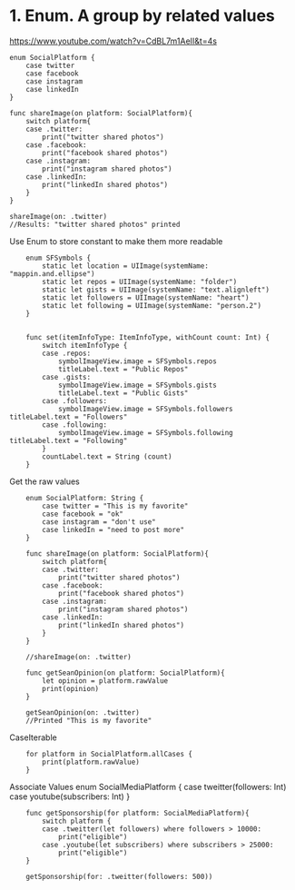 # 1. Enum. A group by related values<br>
https://www.youtube.com/watch?v=CdBL7m1AeII&t=4s


    enum SocialPlatform {
        case twitter
        case facebook
        case instagram
        case linkedIn
    }
    
    func shareImage(on platform: SocialPlatform){
        switch platform{
        case .twitter:
            print("twitter shared photos")
        case .facebook:
            print("facebook shared photos")
        case .instagram:
            print("instagram shared photos")
        case .linkedIn:
            print("linkedIn shared photos")
        }
    }
    
    shareImage(on: .twitter)
    //Results: "twitter shared photos" printed

Use Enum to store constant to make them more readable<br>

        enum SFSymbols {
            static let location = UIImage(systemName: "mappin.and.ellipse")
            static let repos = UIImage(systemName: "folder")
            static let gists = UIImage(systemName: "text.alignleft")
            static let followers = UIImage(systemName: "heart")
            static let following = UIImage(systemName: "person.2")
        }

                
        func set(itemInfoType: ItemInfoType, withCount count: Int) {
            switch itemInfoType {
            case .repos:
                symbolImageView.image = SFSymbols.repos
                titleLabel.text = "Public Repos"
            case .gists:
                symbolImageView.image = SFSymbols.gists
                titleLabel.text = "Public Gists"
            case .followers:
                symbolImageView.image = SFSymbols.followers titleLabel.text = "Followers"
            case .following:
                symbolImageView.image = SFSymbols.following titleLabel.text = "Following"
            }
            countLabel.text = String (count)
        }

Get the raw values
    
        enum SocialPlatform: String {
            case twitter = "This is my favorite"
            case facebook = "ok"
            case instagram = "don't use"
            case linkedIn = "need to post more"
        }
        
        func shareImage(on platform: SocialPlatform){
            switch platform{
            case .twitter:
                print("twitter shared photos")
            case .facebook:
                print("facebook shared photos")
            case .instagram:
                print("instagram shared photos")
            case .linkedIn:
                print("linkedIn shared photos")
            }
        }
        
        //shareImage(on: .twitter)
        
        func getSeanOpinion(on platform: SocialPlatform){
            let opinion = platform.rawValue
            print(opinion)
        }
        
        getSeanOpinion(on: .twitter)
        //Printed "This is my favorite"
        
CaseIterable

        for platform in SocialPlatform.allCases {
            print(platform.rawValue)
        }

Associate Values
        enum SocialMediaPlatform {
            case tweitter(followers: Int)
            case youtube(subscribers: Int)
        }
        
        
        func getSponsorship(for platform: SocialMediaPlatform){
            switch platform {
            case .tweitter(let followers) where followers > 10000:
                print("eligible")
            case .youtube(let subscribers) where subscribers > 25000:
                print("eligible")
        }
        
        getSponsorship(for: .tweitter(followers: 500))
        
        




